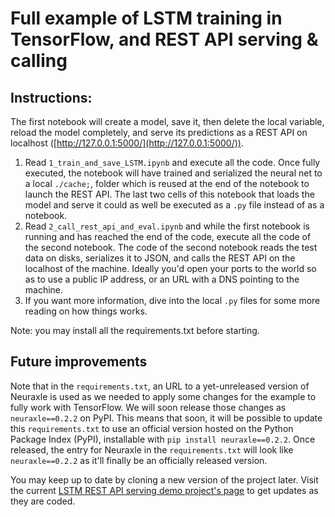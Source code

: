 # Full example of LSTM training in TensorFlow, and REST API serving & calling

## Instructions:

The first notebook will create a model, save it, then delete the local variable, reload the model completely, and serve its predictions as a REST API on localhost ([http://127.0.0.1:5000/](http://127.0.0.1:5000/)).

1. Read `1_train_and_save_LSTM.ipynb` and execute all the code. Once fully executed, the notebook will have trained and serialized the neural net to a local `./cache;`, folder which is reused at the end of the notebook to launch the REST API. The last two cells of this notebook that loads the model and serve it could as well be executed as a `.py` file instead of as a notebook.
2. Read `2_call_rest_api_and_eval.ipynb` and while the first notebook is running and has reached the end of the code, execute all the code of the second notebook. The code of the second notebook reads the test data on disks, serializes it to JSON, and calls the REST API on the localhost of the machine. Ideally you'd open your ports to the world so as to use a public IP address, or an URL with a DNS pointing to the machine.
3. If you want more information, dive into the local `.py` files for some more reading on how things works.

Note: you may install all the requirements.txt before starting.

## Future improvements

Note that in the `requirements.txt`, an URL to a yet-unreleased version of Neuraxle is used as we needed to apply some changes for the example to fully work with TensorFlow. We will soon release those changes as `neuraxle==0.2.2` on PyPI. This means that soon, it will be possible to update this `requirements.txt` to use an official version hosted on the Python Package Index (PyPI), installable with `pip install neuraxle==0.2.2`. Once released, the entry for Neuraxle in the `requirements.txt` will look like `neuraxle==0.2.2` as it'll finally be an officially released version.

You may keep up to date by cloning a new version of the project later. Visit the current [LSTM REST API serving demo project's page](https://github.com/Neuraxio/LSTM-Human-Activity-Recognition) to get updates as they are coded.
